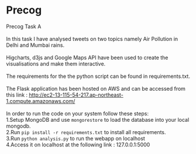 # Precog
Precog Task A <br>
<br>
In this task I have analysed tweets on two topics namely Air Pollution in Delhi and Mumbai rains.<br>
<br>
Higcharts, d3js and Google Maps API have been used to create the visualisations and make them interactive.<br>
<br>
The requirements for the the python script can be found in requirements.txt.<br>
<br>
The Flask application has been hosted on AWS and can be accessed from this link : http://ec2-13-115-54-217.ap-northeast-1.compute.amazonaws.com/ <br>
<br>
In order to run the code on your system follow these steps:
<br>
1.Setup MongoDB and use `mongorestore` to load the database into your local mongodb.<br>
2.Run `pip install -r requirements.txt` to install all requirements.<br>
3.Run `python analysis.py` to run the webapp on localhost<br>
4.Access it on localhost at the following link : 127.0.0.1:5000
